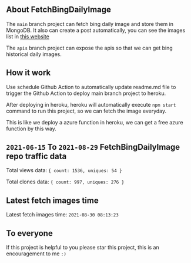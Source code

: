 ## About FetchBingDailyImage

The `main` branch project can fetch bing daily image and store them in MongoDB.
It also can create a post automatically, you can see the images list in [this website](https://oursalbum.netlify.app)

The `apis` branch project can expose the apis so that we can get bing historical daily images.

## How it work

Use schedule Github Action to automatically update readme.md file to trigger the Github Action to deploy main branch project to heroku.

After deploying in heroku, heroku will automatically execute `npm start` command to run this project, so we can fetch the image everyday.

This is like we deploy a azure function in heroku, we can get a free azure function by this way.

## `2021-06-15` To `2021-08-29` FetchBingDailyImage repo traffic data

Total views data: `{ count: 1536, uniques: 54 }`

Total clones data: `{ count: 997, uniques: 276 }`

## Latest fetch images time

Latest fetch images time: `2021-08-30 08:13:23`

## To everyone

If this project is helpful to you please star this project, this is an encouragement to me `:)`



